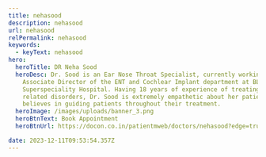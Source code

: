 ```yaml
---
title: nehasood
description: nehasood
url: nehasood
relPermalink: nehasood
keywords:
  - keyText: nehasood
hero:
  heroTitle: DR Neha Sood
  heroDesc: Dr. Sood is an Ear Nose Throat Specialist, currently working as the
    Associate Director of the ENT and Cochlear Implant department at BLK Max
    Superspeciality Hospital. Having 18 years of experience of treating all ENT
    related disorders, Dr. Sood is extremely empathetic about her patients and
    believes in guiding patients throughout their treatment.
  heroImage: /images/uploads/banner_3.png
  heroBtnText: Book Appointment
  heroBtnUrl: https://docon.co.in/patientmweb/doctors/nehasood?edge=true

date: 2023-12-11T09:53:54.357Z
---
```


